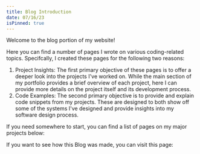 ```yaml
---
title: Blog Introduction
date: 07/16/23
isPinned: true
---
```


Welcome to the blog portion of my website!

Here you can find a number of pages I wrote on various coding-related topics. Specifcally, I created these pages for the following two reasons:

1. Project Insights: The first primary objective of these pages is to offer a deeper look into the projects I've worked on. While the main section of my portfolio provides a brief overview of each project, here I can provide more details on the project itself and its development process.
2. Code Examples: The second primary objective is to provide and explain code snippets from my projects. These are designed to both show off some of the systems I've designed and provide insights into my software design process.

If you need somewhere to start, you can find a list of pages on my major projects below:

<BlogList filterTags="Project"/>

If you want to see how this Blog was made, you can visit this page:

<BlogList filterTags="#BlogCreation.md">
